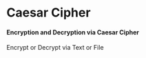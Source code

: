 # Caesar Cipher
#### Encryption and Decryption via Caesar Cipher

Encrypt or Decrypt via Text or File
